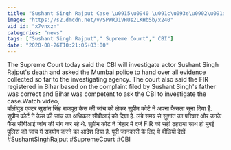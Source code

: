 ```yaml
---
title: "Sushant Singh Rajput Case \u0915\u0940 \u091c\u093e\u0902\u091a \u0915\u0930\u0947\u0917\u0940 CBI, Supreme Court \u0928\u0947 \u0938\u0941\u0928\u093e\u092f\u093e \u092b\u0948\u0938\u0932\u093e \u0935\u0928\u0907\u0902\u0921\u093f\u092f\u093e \u0939\u093f\u0902\u0926\u0940"
image: "https://s2.dmcdn.net/v/SPWRJ1VHUs2LKHb5b/x240"
vid_id: "x7vnxzn"
categories: "news"
tags: ["Sushant Singh Rajput"," Supreme Court"," CBI"]
date: "2020-08-26T10:21:05+03:00"
---
```

The Supreme Court today said the CBI will investigate actor Sushant Singh Rajput's death and asked the Mumbai police to hand over all evidence collected so far to the investigating agency. The court also said the FIR registered in Bihar based on the complaint filed by Sushant Singh's father was correct and Bihar was competent to ask the CBI to investigate the case.Watch video,    <br>बॉलीवुड एक्टर सुशांत सिंह राजपूत केस की जांच को लेकर सुप्रीम कोर्ट ने अपना फैसला सुना दिया है. सुप्रीम कोर्ट ने केस की जांच का अधिकार सीबीआई को दिया है. लंबे समय से सुशांत का परिवार और उनके फैंस सीबीआई जांच की मांग कर रहे थे. सुप्रीम कोर्ट ने बिहार में दर्ज FIR को सही ठहराया साथ ही मुंबई पुलिस को जांच में सहयोग करने का आदेश दिया है. पूरी जानकारी के लिए ये वीडियो देखें    <br>#SushantSinghRajput #SupremeCourt #CBI
